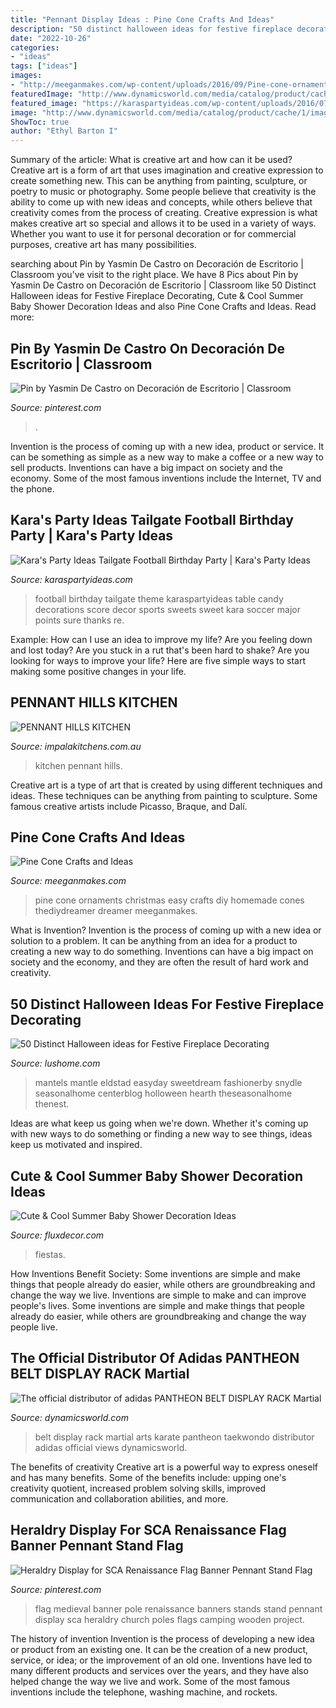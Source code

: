 ```yaml
---
title: "Pennant Display Ideas : Pine Cone Crafts And Ideas"
description: "50 distinct halloween ideas for festive fireplace decorating"
date: "2022-10-26"
categories:
- "ideas"
tags: ["ideas"]
images:
- "http://meeganmakes.com/wp-content/uploads/2016/09/Pine-cone-ornaments.jpg"
featuredImage: "http://www.dynamicsworld.com/media/catalog/product/cache/1/image/9df78eab33525d08d6e5fb8d27136e95/b/1/b1wdp.jpg"
featured_image: "https://karaspartyideas.com/wp-content/uploads/2016/07/Tailgate-Football-Birthday-Party-via-Karas-Party-Ideas-KarasPartyIdeas.com5_.jpeg"
image: "http://www.dynamicsworld.com/media/catalog/product/cache/1/image/9df78eab33525d08d6e5fb8d27136e95/b/1/b1wdp.jpg"
ShowToc: true
author: "Ethyl Barton I"
---
```



Summary of the article: What is creative art and how can it be used?
Creative art is a form of art that uses imagination and creative expression to create something new. This can be anything from painting, sculpture, or poetry to music or photography. Some people believe that creativity is the ability to come up with new ideas and concepts, while others believe that creativity comes from the process of creating. Creative expression is what makes creative art so special and allows it to be used in a variety of ways. Whether you want to use it for personal decoration or for commercial purposes, creative art has many possibilities.

	

		
searching about Pin by Yasmin De Castro on Decoración de Escritorio | Classroom you've visit to the right place. We have 8 Pics about Pin by Yasmin De Castro on Decoración de Escritorio | Classroom like 50 Distinct Halloween ideas for Festive Fireplace Decorating, Cute &amp; Cool Summer Baby Shower Decoration Ideas and also Pine Cone Crafts and Ideas. Read more:
		
    
## Pin By Yasmin De Castro On Decoración De Escritorio | Classroom

<img loading=lazy src="https://i.pinimg.com/736x/52/af/0d/52af0dd84ba73748c973748767e2897b.jpg" onerror="this.onerror=null;this.src='https://tse1.mm.bing.net/th?id=OIP.hLkscE_n1pfXGQDTuPs20AHaLZ&amp;pid=15.1';" alt="Pin by Yasmin De Castro on Decoración de Escritorio | Classroom">

_Source: pinterest.com_

>. 

	

Invention is the process of coming up with a new idea, product or service. It can be something as simple as a new way to make a coffee or a new way to sell products. Inventions can have a big impact on society and the economy. Some of the most famous inventions include the Internet, TV and the phone.

    
## Kara&#039;s Party Ideas Tailgate Football Birthday Party | Kara&#039;s Party Ideas

<img loading=lazy src="https://karaspartyideas.com/wp-content/uploads/2016/07/Tailgate-Football-Birthday-Party-via-Karas-Party-Ideas-KarasPartyIdeas.com5_.jpeg" onerror="this.onerror=null;this.src='https://tse3.mm.bing.net/th?id=OIP.HTScVKhqOdZH2Apn4iROqAHaLH&amp;pid=15.1';" alt="Kara&#039;s Party Ideas Tailgate Football Birthday Party | Kara&#039;s Party Ideas">

_Source: karaspartyideas.com_

>football birthday tailgate theme karaspartyideas table candy decorations score decor sports sweets sweet kara soccer major points sure thanks re. 

	

Example: How can I use an idea to improve my life?
Are you feeling down and lost today? Are you stuck in a rut that's been hard to shake? Are you looking for ways to improve your life? Here are five simple ways to start making some positive changes in your life.

    
## PENNANT HILLS KITCHEN

<img loading=lazy src="https://www.impalakitchens.com.au/wp-content/uploads/2014/09/modern-showroom-kitchen-1b_20120521_1822794850.jpg" onerror="this.onerror=null;this.src='https://tse3.mm.bing.net/th?id=OIP.8Qm9d5L4ye5cAS04AGAwaAHaGR&amp;pid=15.1';" alt="PENNANT HILLS KITCHEN">

_Source: impalakitchens.com.au_

>kitchen pennant hills. 

	

Creative art is a type of art that is created by using different techniques and ideas. These techniques can be anything from painting to sculpture. Some famous creative artists include Picasso, Braque, and Dalí.

    
## Pine Cone Crafts And Ideas

<img loading=lazy src="http://meeganmakes.com/wp-content/uploads/2016/09/Pine-cone-ornaments.jpg" onerror="this.onerror=null;this.src='https://tse2.mm.bing.net/th?id=OIP.3bv8w7DP5p1cVXEnbjPkHgHaJo&amp;pid=15.1';" alt="Pine Cone Crafts and Ideas">

_Source: meeganmakes.com_

>pine cone ornaments christmas easy crafts diy homemade cones thediydreamer dreamer meeganmakes. 

	

What is Invention?
Invention is the process of coming up with a new idea or solution to a problem. It can be anything from an idea for a product to creating a new way to do something. Inventions can have a big impact on society and the economy, and they are often the result of hard work and creativity.

    
## 50 Distinct Halloween Ideas For Festive Fireplace Decorating

<img loading=lazy src="https://www.lushome.com/wp-content/uploads/2020/10/fireplace-decorating-hallowee-ideas-50.jpg" onerror="this.onerror=null;this.src='https://tse1.mm.bing.net/th?id=OIP.TmNIaOnAS3mZy9pKsIGViQHaJg&amp;pid=15.1';" alt="50 Distinct Halloween ideas for Festive Fireplace Decorating">

_Source: lushome.com_

>mantels mantle eldstad easyday sweetdream fashionerby snydle seasonalhome centerblog holloween hearth theseasonalhome thenest. 

	

Ideas are what keep us going when we're down. Whether it's coming up with new ways to do something or finding a new way to see things, ideas keep us motivated and inspired.

    
## Cute &amp; Cool Summer Baby Shower Decoration Ideas

<img loading=lazy src="https://fluxdecor.com/wp-content/uploads/2016/11/summer-baby-shower/18-summer-baby-shower-decoration-ideas.jpg" onerror="this.onerror=null;this.src='https://tse2.mm.bing.net/th?id=OIP.YKeTqCDNnLVk9BXCXAiZ7gHaLH&amp;pid=15.1';" alt="Cute &amp; Cool Summer Baby Shower Decoration Ideas">

_Source: fluxdecor.com_

>fiestas. 

	

How Inventions Benefit Society: Some inventions are simple and make things that people already do easier, while others are groundbreaking and change the way we live.
Inventions are simple to make and can improve people's lives. Some inventions are simple and make things that people already do easier, while others are groundbreaking and change the way people live.

    
## The Official Distributor Of Adidas PANTHEON BELT DISPLAY RACK Martial

<img loading=lazy src="http://www.dynamicsworld.com/media/catalog/product/cache/1/image/9df78eab33525d08d6e5fb8d27136e95/b/1/b1wdp.jpg" onerror="this.onerror=null;this.src='https://tse4.mm.bing.net/th?id=OIP.2R4xkJd03oH30j2uR5RyMgHaHa&amp;pid=15.1';" alt="The official distributor of adidas PANTHEON BELT DISPLAY RACK Martial">

_Source: dynamicsworld.com_

>belt display rack martial arts karate pantheon taekwondo distributor adidas official views dynamicsworld. 

	

The benefits of creativity
Creative art is a powerful way to express oneself and has many benefits. Some of the benefits include: upping one's creativity quotient, increased problem solving skills, improved communication and collaboration abilities, and more.

    
## Heraldry Display For SCA Renaissance Flag Banner Pennant Stand Flag

<img loading=lazy src="https://i.pinimg.com/originals/1a/fd/55/1afd552bd1cbfe53ddae6ddde3715764.jpg" onerror="this.onerror=null;this.src='https://tse2.mm.bing.net/th?id=OIP.O23-9yOQfnl66ceS8G2tSQAAAA&amp;pid=15.1';" alt="Heraldry Display for SCA Renaissance Flag Banner Pennant Stand Flag">

_Source: pinterest.com_

>flag medieval banner pole renaissance banners stands stand pennant display sca heraldry church poles flags camping wooden project. 

	

The history of invention
Invention is the process of developing a new idea or product from an existing one. It can be the creation of a new product, service, or idea; or the improvement of an old one. Inventions have led to many different products and services over the years, and they have also helped change the way we live and work. Some of the most famous inventions include the telephone, washing machine, and rockets.

